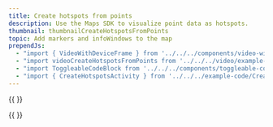 ```yaml
---
title: Create hotspots from points
description: Use the Maps SDK to visualize point data as hotspots.
thumbnail: thumbnailCreateHotspotsFromPoints
topic: Add markers and infoWindows to the map
prependJs:
  - "import { VideoWithDeviceFrame } from '../../../components/video-with-device-frame'"
  - "import videoCreateHotspotsFromPoints from '../../../video/example-createhotspotsfrompoints.mp4'"
  - "import ToggleableCodeBlock from '../../../components/toggleable-code-block'"
  - "import { CreateHotspotsActivity } from '../../../example-code/CreateHotspotsActivity.js'"
---
```


{{
  <VideoWithDeviceFrame 
    videoFile={videoCreateHotspotsFromPoints}
    rotation="horizontal"
    device="pixel-2"
  />
}}

<!-- Any notes about this example would go here.  -->

{{
  <ToggleableCodeBlock 
    codeSnippet={CreateHotspotsActivity}
  />
}}
